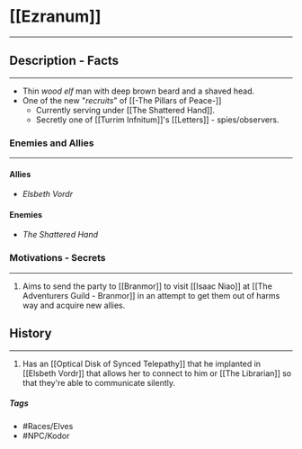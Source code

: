 # [[Ezranum]] 
---
## Description - Facts
---
- Thin *wood elf* man with deep brown beard and a shaved head. 
- One of the new "*recruits*" of [[-The Pillars of Peace-]]
	- Currently serving under [[The Shattered Hand]].
	- Secretly one of [[Turrim Infnitum]]'s [[Letters]] - spies/observers.

### Enemies and Allies
---
#### Allies
- *Elsbeth Vordr*
#### Enemies
- *The Shattered Hand*

### Motivations - Secrets
---
1. Aims to send the party to [[Branmor]] to visit [[Isaac Niao]] at [[The Adventurers Guild - Branmor]] in an attempt to get them out of harms way and acquire new allies.

## History
---
1. Has an [[Optical Disk of Synced Telepathy]] that he implanted in [[Elsbeth Vordr]] that allows her to connect to him or [[The Librarian]] so that they're able to communicate silently.

##### Tags
- #Races/Elves 
- #NPC/Kodor